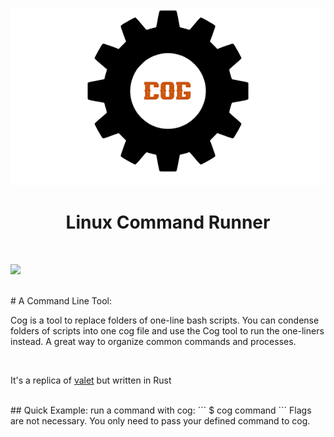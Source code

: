 <p align="center">
<img src=https://github.com/nickmancari/cog/blob/main/img/Cog_logo.png>
</p>

<h1 align='center'>Linux Command Runner</h1>
<br>

![](https://img.shields.io/badge/OS-Linux-informational?style=flat&logo=Linux&logoColor=white&color=2bbc8a)

<br>
# A Command Line Tool:
<p>Cog is a tool to replace folders of one-line bash scripts. You can condense folders of scripts into one cog file and use the Cog tool to run the one-liners instead. A great way to organize common commands and processes.</p>
<br>
<p>It's a replica of <a href="https://github.com/nickmancari/valet">valet</a> but written in Rust</p>
<br>
## Quick Example:
run a command with cog:
```
$ cog command
```
Flags are not necessary. You only need to pass your defined command to cog.

